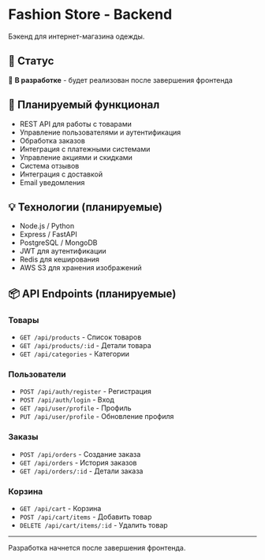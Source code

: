 # Fashion Store - Backend

Бэкенд для интернет-магазина одежды.

## 📝 Статус

🚧 **В разработке** - будет реализован после завершения фронтенда

## 🎯 Планируемый функционал

- REST API для работы с товарами
- Управление пользователями и аутентификация
- Обработка заказов
- Интеграция с платежными системами
- Управление акциями и скидками
- Система отзывов
- Интеграция с доставкой
- Email уведомления

## 💡 Технологии (планируемые)

- Node.js / Python
- Express / FastAPI
- PostgreSQL / MongoDB
- JWT для аутентификации
- Redis для кеширования
- AWS S3 для хранения изображений

## 📦 API Endpoints (планируемые)

### Товары
- `GET /api/products` - Список товаров
- `GET /api/products/:id` - Детали товара
- `GET /api/categories` - Категории

### Пользователи
- `POST /api/auth/register` - Регистрация
- `POST /api/auth/login` - Вход
- `GET /api/user/profile` - Профиль
- `PUT /api/user/profile` - Обновление профиля

### Заказы
- `POST /api/orders` - Создание заказа
- `GET /api/orders` - История заказов
- `GET /api/orders/:id` - Детали заказа

### Корзина
- `GET /api/cart` - Корзина
- `POST /api/cart/items` - Добавить товар
- `DELETE /api/cart/items/:id` - Удалить товар

---

Разработка начнется после завершения фронтенда.

